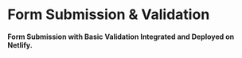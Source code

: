 # Form Submission & Validation

**Form Submission with Basic Validation Integrated and Deployed on Netlify.**
